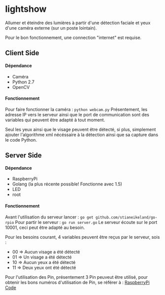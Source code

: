 # lightshow

Allumer et éteindre des lumières à partir d'une détection faciale et yeux d'une caméra externe (sur un poste lointain).

Pour le bon fonctionnement, une connection "internet" est requise.

## Client Side
#### Dépendance
  * Caméra
  * Python 2.7
  * OpenCV
  
#### Fonctionnement
  Pour faire fonctionner la caméra : `python webcam.py`
  Présentement, les adresse IP vers le serveur ainsi que le port de communication sont des variables qui peuvent être adapté à tout moment.
  
  Seul les yeux ainsi que le visage peuvent être détecté, si plus, simplement ajouter l'algorithme xml nécéssaire à la détection ainsi que sa capture dans le code Python.
  
 
## Server Side
#### Dépendance
  * RaspberryPi
  * Golang (la plus récente possible! Fonctionne avec 1.5)
  * LED
  * root

#### Fonctionnement
  Avant l'utilisation du serveur lancer : `go get github.com/stianeikeland/go-rpio`
  Pour partir le serveur : `go run server.go`
  Le serveur écoute sur le port 10001, ceci peut être adapté au besoin.
  
  Pour les besoins courant, 4 variables peuvent être reçus par le serveur, sois :
  - 00 => Aucun visage a été détecté
  - 01 => Un visage a été détecté
  - 10 => Aucun yeux a été détecté
  - 11 => Deux yeux ont été détecté

  Pour l'utilisation des Pin, présentement 3 Pin peuveut être utilisé, pour obtenir les bons numéros d'utilisation de Pin, se référer à : [RaspberryPi Code](http://www.raspberrypi-spy.co.uk/wp-content/uploads/2014/07/Raspberry-Pi-GPIO-Layout-Model-B-Plus-rotated.png)
  
  
